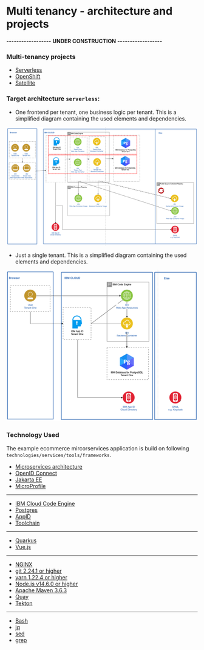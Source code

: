 # Multi tenancy - architecture and projects

**------------------**
**UNDER CONSTRUCTION**
**------------------**

### Multi-tenancy projects 

* [Serverless](https://github.com/ibm/multi-tenancy)
* [OpenShift](https://github.com/kleniu/openshift-multi-tenancy)
* [Satellite]()

### Target architecture `serverless`:

* One frontend per tenant, one business logic per tenant. This is a simplified diagram containing the used elements and dependencies.

![](images/Mulit-Tenancy-architecture-codeengine-serverless.png)

* Just a single tenant. This is a simplified diagram containing the used elements and dependencies.

![](images/Multi-tenancy-serverless.png)

### Technology Used

The example ecommerce mircorservices application is build on following `technologies/services/tools/frameworks`.

  * [Microservices architecture](https://en.wikipedia.org/wiki/Microservices)
  * [OpenID Connect](https://openid.net/connect/)
  * [Jakarta EE](https://jakarta.ee/)
  * [MicroProfile](https://microprofile.io/)

---

  * [IBM Cloud Code Engine](https://cloud.ibm.com/docs/codeengine?topic=codeengine-about)
  * [Postgres](https://cloud.ibm.com/databases/databases-for-postgresql/create)
  * [AppID](https://www.ibm.com/de-de/cloud/app-id)
  * [Toolchain](https://cloud.ibm.com/docs/ContinuousDelivery?topic=ContinuousDelivery-toolchains_getting_started)

---

  * [Quarkus](https://quarkus.io/ingress)
  * [Vue.js](https://vuejs.org/)

---

  * [NGINX](https://www.nginx.com/)
  * [git 2.24.1 or higher](https://git-scm.com/book/en/v2/Getting-Started-Installing-Git)
  * [yarn 1.22.4 or higher](https://yarnpkg.com)
  * [Node.js v14.6.0 or higher](https://nodejs.org/en/)
  * [Apache Maven 3.6.3](https://maven.apache.org/ref/3.6.3/maven-embedder/cli.html)
  * [Quay](https://quay.io/)
  * [Tekton](https://tekton.dev/)

---

  * [Bash](https://en.wikipedia.org/wiki/Bash_(Unix_shell))
  * [jq](https://lzone.de/cheat-sheet/jq)
  * [sed](https://en.wikipedia.org/wiki/Sed)
  * [grep](https://en.wikipedia.org/wiki/Grep)
  